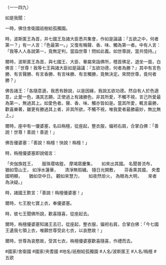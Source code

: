 （一一四九）

如是我聞：

一時，佛住舍衛國祇樹給孤獨園。

時，波斯匿王為首，并七國王及諸大臣悉共集會，作如是論議：「五欲之中，何者第一？」有一人言：「色最第一。」又復有稱聲、香、味、觸為第一者。中有人言：「我等人人各說第一，竟無定判，當詣世尊！問如此義。如世尊說，當共憶持。」

爾時，波斯匿王為首，與七國王、大臣、眷屬來詣佛所，稽首佛足，退坐一面，白佛言：「世尊！我等七王與諸大臣如是論議：『五欲功德，何者為勝？』其中有言色勝、有言聲勝、有言香勝、有言味勝、有言觸勝，竟無決定。來問世尊，竟何者勝？」

佛告諸王：「各隨意適，我悉有餘說，以是因緣，我說五欲功德。然自有人於色適意，止愛一色，滿其志願，正使過上有諸勝色，非其所愛，不觸不視，言己所愛最為第一，無過其上。如愛色者。聲、香、味、觸亦皆如是。當其所愛，輒言最勝，歡喜樂著，雖更有勝過其上者，非其所欲，不觸不視，唯我愛者最勝最妙，無比無上。」

爾時，座中有一優婆塞，名曰栴檀，從座起，整衣服，偏袒右肩，合掌白佛：「善說！世尊！善說！善逝！」

佛告優婆塞：「善說！栴檀！快說！栴檀！」

時，栴檀優婆塞即說偈言：

「央伽族姓王，　　服珠瓔珞鎧，
摩竭眾慶集，　　如來出其國。
名聞普流布，　　猶如雪山王，
如淨水蓮華，　　清淨無瑕穢。
隨日光開敷，　　芬香熏其國，
央耆國明顯，　　猶如空中日。
觀如來慧力，　　如夜然炬火，
為眼為大明，　　來者為決疑。」

時，諸國王歎言：「善說！栴檀優婆塞！」

爾時，七王脫七寶上衣，奉優婆塞。

時，彼七王聞佛所說，歡喜隨喜，從座起去。

爾時，栴檀優婆塞知諸王去已，從座起，整衣服，偏袒右肩，合掌白佛：「今七國王遺我七領上衣，唯願世尊受此七衣，以哀愍故！」

爾時，世尊為哀愍故，受其七衣，栴檀優婆塞歡喜隨喜，作禮而去。

#國家/舍衛國
#國家/央耆國
#地名/祇樹給孤獨園
#人名/波斯匿王
#人名/栴檀
#五欲
